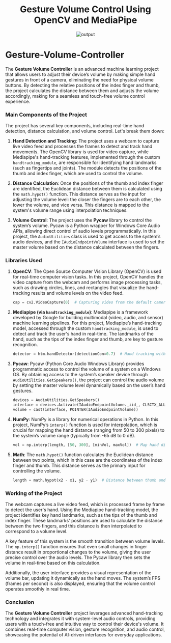 
<div align="center">
  <h1>Gesture Volume Control Using OpenCV and MediaPipe</h1>
  <img alt="output" src="C:\Users\Pragati\OneDrive\Pictures\Screenshots\Screenshot 2024-10-14 094341.png" />
 </div>

# Gesture-Volume-Controller
The **Gesture Volume Controller** is an advanced machine learning project that allows users to adjust their device’s volume by making simple hand gestures in front of a camera, eliminating the need for physical volume buttons. By detecting the relative positions of the index finger and thumb, the project calculates the distance between them and adjusts the volume accordingly, making for a seamless and touch-free volume control experience.

### Main Components of the Project

The project has several key components, including real-time hand detection, distance calculation, and volume control. Let's break them down:

1. **Hand Detection and Tracking**: The project uses a webcam to capture live video feed and processes the frames to detect and track hand movements. The OpenCV library is used for video capture, while Mediapipe's hand-tracking features, implemented through the custom `handtracking_module`, are responsible for identifying hand landmarks (such as fingertips and joints). The module detects the positions of the thumb and index finger, which are used to control the volume.

2. **Distance Calculation**: Once the positions of the thumb and index finger are identified, the Euclidean distance between them is calculated using the `math.hypot()` function. This distance serves as the input for adjusting the volume level: the closer the fingers are to each other, the lower the volume, and vice versa. This distance is mapped to the system's volume range using interpolation techniques.

3. **Volume Control**: The project uses the **Pycaw** library to control the system’s volume. Pycaw is a Python wrapper for Windows Core Audio APIs, allowing direct control of audio levels programmatically. In this project, the `AudioUtilities` class is used to get access to the system’s audio devices, and the `IAudioEndpointVolume` interface is used to set the master volume based on the distance calculated between the fingers.

### Libraries Used

1. **OpenCV**: The Open Source Computer Vision Library (OpenCV) is used for real-time computer vision tasks. In this project, OpenCV handles the video capture from the webcam and performs image processing tasks, such as drawing circles, lines, and rectangles that visualize the hand-tracking results and volume levels on the video feed.

    ```python
    cap = cv2.VideoCapture(0)  # Capturing video from the default camera
    ```

2. **Mediapipe (via `handtracking_module`)**: Mediapipe is a framework developed by Google for building multimodal (video, audio, and sensor) machine learning pipelines. For this project, Mediapipe’s hand-tracking model, accessed through the custom `handtracking_module`, is used to detect and track the user's hand in real-time. The landmarks of the hand, such as the tips of the index finger and thumb, are key to gesture recognition.

    ```python
    detector = htm.handDetector(detectionCon=0.7)  # Hand tracking with confidence of 70%
    ```

3. **Pycaw**: Pycaw (Python Core Audio Windows Library) provides programmatic access to control the volume of a system on a Windows OS. By obtaining access to the system’s speaker device through `AudioUtilities.GetSpeakers()`, the project can control the audio volume by setting the master volume level dynamically based on the user’s hand gestures.

    ```python
    devices = AudioUtilities.GetSpeakers()
    interface = devices.Activate(IAudioEndpointVolume._iid_, CLSCTX_ALL, None)
    volume = cast(interface, POINTER(IAudioEndpointVolume))
    ```

4. **NumPy**: NumPy is a library for numerical operations in Python. In this project, NumPy’s `interp()` function is used for interpolation, which is crucial for mapping the hand distance (ranging from 50 to 300 pixels) to the system’s volume range (typically from -65 dB to 0 dB).

    ```python
    vol = np.interp(length, [50, 300], [minVol, maxVol])  # Map hand distance to volume
    ```

5. **Math**: The `math.hypot()` function calculates the Euclidean distance between two points, which in this case are the coordinates of the index finger and thumb. This distance serves as the primary input for controlling the volume.

    ```python
    length = math.hypot(x2 - x1, y2 - y1)  # Distance between thumb and index finger
    ```

### Working of the Project

The webcam captures a live video feed, which is processed frame by frame to detect the user's hand. Using the Mediapipe hand-tracking model, the project identifies key hand landmarks, such as the tips of the thumb and index finger. These landmarks' positions are used to calculate the distance between the two fingers, and this distance is then interpolated to correspond to a volume level.

A key feature of this system is the smooth transition between volume levels. The `np.interp()` function ensures that even small changes in finger distance result in proportional changes to the volume, giving the user precise control over the audio levels. The Pycaw library then sets the volume in real-time based on this calculation.

Additionally, the user interface provides a visual representation of the volume bar, updating it dynamically as the hand moves. The system’s FPS (frames per second) is also displayed, ensuring that the volume control operates smoothly in real time.

### Conclusion

The **Gesture Volume Controller** project leverages advanced hand-tracking technology and integrates it with system-level audio controls, providing users with a touch-free and intuitive way to control their device's volume. It combines real-time computer vision, gesture recognition, and audio control, showcasing the potential of AI-driven interfaces for everyday applications.
